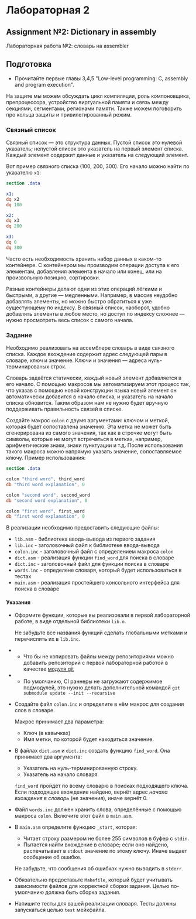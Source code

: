 # Лабораторная 2

## Assignment №2:  Dictionary in assembly

Лабораторная работа №2: словарь на assembler


## Подготовка

* Прочитайте первые главы 3,4,5 "Low-level programming: C, assembly and program execution". 

На защите мы можем обсуждать цикл компиляции, роль компоновщика, препроцессора, устройство виртуальной памяти и связь между секциями, сегментами, регионами памяти. Также можем поговорить про кольца защиты и привилегированный режим.


### Связный список

Связный список &mdash; это структура данных. Пустой список это нулевой указатель; непустой список это указатель на первый элемент списка.
Каждый элемент содержит данные и указатель на следующий элемент.


Вот пример связного списка (100, 200, 300). 
Его начало можно найти по указателю `x1`:

```nasm
section .data

x1: 
dq x2
dq 100

x2: 
dq x3
dq 200

x3: 
dq 0
dq 300
```
 
Часто есть необходимость хранить набор данных в каком-то контейнере. С контейнером мы производим операции доступа к его элементам, добавления элемента в начало или конец, или на произвольную позицию, сортировки.

Разные контейнеры делают одни из этих операций лёгкими и быстрыми, а другие &mdash; медленными.
Например, в массив неудобно добавлять элементы, но можно быстро обратиться к уже сущестующему по индексу.
В связный список, наоборот, удобно добавлять элементы в любое место, но доступ по индексу сложнее &mdash; нужно просмотреть весь список с самого начала.

### Задание

Необходимо реализовать на ассемблере словарь в виде связного списка.
Каждое вхождение содержит адрес следующей пары в словаре, ключ и значение. 
Ключи и значения &mdash; адреса нуль-терминированых строк.

Словарь задаётся статически, каждый новый элемент добавляется в его начало. 
С помощью макросов мы автоматизируем этот процесс так, что указав с помощью новой конструкции языка новый элемент он автоматически добавится в начало списка, и указатель на начало списка обновится. Таким образом нам не нужно будет вручную поддерживать правильность связей в списке. 

Создайте макрос `colon` с двумя аргументами: ключом и меткой, которая будет сопоставлена значению.
Эта метка не может быть сгенерирована из самого значения, так как в строчке могут быть символы, которые не могут встречаться в метках, например, арифметические знаки, знаки пунктуации и т.д. После использования такого макроса можно напрямую указать значение, сопоставляемое ключу. Пример использования:

```nasm
section .data

colon "third word", third_word
db "third word explanation", 0

colon "second word", second_word
db "second word explanation", 0 

colon "first word", first_word
db "first word explanation", 0 
```


В реализации необходимо предоставить следующие файлы:

- `lib.asm` - библиотека ввода-вывода из первого задания
- `lib.inc` - заголовочный файл к библиотеке ввода-вывода
- `colon.inc` - заголовочный файл с определением макроса `colon`
- `dict.asm` - реализация функции `find_word` для поиска в словаре
- `dict.inc` - заголовочный файл для функции поиска в словаре
- `words.inc` - определене словаря, который будет использоваться в тестах
- `main.asm` - реализация простейшего консольного интерфейса для поиска в словаре

#### Указания

- Оформите функции, которые вы реализовали в первой лабораторной работе, в виде отдельной библиотеки `lib.o`.

  Не забудьте все названия функций сделать глобальными метками и перечислить их в `lib.inc`.

- -  Что бы не копировать файлы между репозиториями можно добавить репозиторий 
     с первой лабораторной работой в качестве [модуля git](https://git-scm.com/book/ru/v2/%D0%98%D0%BD%D1%81%D1%82%D1%80%D1%83%D0%BC%D0%B5%D0%BD%D1%82%D1%8B-Git-%D0%9F%D0%BE%D0%B4%D0%BC%D0%BE%D0%B4%D1%83%D0%BB%D0%B8)
- -  По умолчанию, CI раннеры не загружают содержимое подмодулей, это нужно делать дополнительной командой
     `git submodule update --init --recursive`
- Создайте файл `colon.inc` и определите в нём макрос для создания слов в словаре. 

  Макрос принимает два параметра:
    - Ключ (в кавычках)
    - Имя метки, по которой будет находиться значение.

- В файлах `dict.asm` и `dict.inc` создать функцию `find_word`. Она принимает два аргумента:
  - Указатель на нуль-терминированную строку.
  - Указатель на начало словаря.

  `find_word` пройдёт по всему словарю в поисках подходящего ключа. Если подходящее вхождение найдено, вернёт адрес *начала вхождения в словарь* (не значения), иначе вернёт 0. 

- Файл `words.inc` должен хранить слова, определённые с помощью макроса  `colon`. Включите этот файл в `main.asm`.
- В `main.asm` определите функцию `_start`, которая:
  
  - Читает строку размером не более 255 символов в буфер с `stdin`.
  - Пытается найти вхождение в словаре; если оно найдено, распечатывает в `stdout` значение по этому ключу. Иначе выдает сообщение об ошибке.

  Не забудьте, что сообщения об ошибках нужно выводить в `stderr`.

- Обязательно предоставьте `Makefile`, который будет учитывать зависимости файлов для корректной сборки задания. Целью по-умолчанию должна быть сборка задания.
- Напишите тесты для вашей реализации словаря. Тесты должны запускаться целью `test` мейкфайла.
